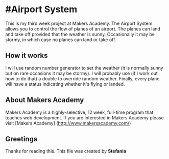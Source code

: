 #Airport System
==================

This is my third week project at Makers Academy. 
The Airport System allows you to control the flow of planes of an airport.
The planes can land and take off provided that the weather is sunny. Occasionally it may be stormy, in which case no planes can land or take off. 

How it works
-----------

I will use random number generator to set the weather (it is normally sunny but on rare occasions it may be stormy). I will probably use (if I work out how to do that) a double to override random weather. Finally, every plane will have a status indicating whether it's flying or landed. 

About Makers Academy
-----------
Makers Academy is a highly-selective, 12 week, full-time program that teaches web development. 
If you are interested in Makers Academy please visit [Makers Academy] (http://www.makersacademy.com/‎)

Greetings
---------

Thanks for reading this.
This file was created by 
**Stefania**